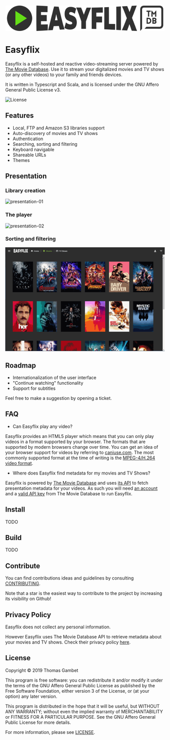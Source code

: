 ![Easyflix](https://raw.githubusercontent.com/easyflix/easyflix-assets/master/logo/easyflix_logo_tmdb.png)

# Easyflix

Easyflix is a self-hosted and reactive video-streaming server powered by [The Movie Database](https://www.themoviedb.org/). Use it to stream your digitalized movies and TV shows (or any other videos) to your family and friends devices.

It is written in Typescript and Scala, and is licensed under the GNU Affero General Public License v3.

![License](https://img.shields.io/github/license/tgambet/easyflix.svg?color=green&style=flat-square)

## Features

* Local, FTP and Amazon S3 libraries support
* Auto-discovery of movies and TV shows
* Authentication
* Searching, sorting and filtering
* Keyboard navigable
* Shareable URLs
* Themes

## Presentation

### Library creation

![presentation-01](https://raw.githubusercontent.com/easyflix/easyflix-assets/master/gifs/presentation-01-library.gif)

### The player

![presentation-02](https://raw.githubusercontent.com/easyflix/easyflix-assets/master/gifs/presentation-02-player.gif)

### Sorting and filtering

![presentation-03](https://raw.githubusercontent.com/easyflix/easyflix-assets/master/gifs/presentation-03-filters.gif)

## Roadmap

* Internationalization of the user interface
* "Continue watching" functionality
* Support for subtitles

Feel free to make a suggestion by opening a ticket.

## FAQ

* Can Easyflix play any video?

Easyflix provides an HTML5 player which means that you can only play videos in a format supported by your browser. The formats that are supported by modern browsers change over time. You can get an idea of your browser support for videos by referring to [caniuse.com](https://caniuse.com/#search=video). The most commonly supported format at the time of writing is the [MPEG-4/H.264 video format](https://caniuse.com/#feat=mpeg4).

* Where does Easyflix find metadata for my movies and TV Shows?

Easyflix is powered by [The Movie Database](https://www.themoviedb.org/) and uses [its API](https://developers.themoviedb.org) to fetch presentation metadata for your videos. As such you will need [an account](https://www.themoviedb.org/account/signup) and a [valid API key](https://www.themoviedb.org/settings/api) from The Movie Database to run Easyflix.

## Install

TODO

## Build

TODO

## Contribute

You can find contributions ideas and guidelines by consulting [CONTRIBUTING](https://github.com/tgambet/easyflix/blob/master/CONTRIBUTING.md).

Note that a star is the easiest way to contribute to the project by increasing its visibility on Github!

## Privacy Policy

Easyflix does not collect any personal information. 

However Easyflix uses The Movie Database API to retrieve metadata about your movies and TV shows. Check their privacy policy [here](https://www.themoviedb.org/privacy-policy).

## License

Copyright © 2019 Thomas Gambet

This program is free software: you can redistribute it and/or modify it under the terms of the GNU Affero General Public License as published by the Free Software Foundation, either version 3 of the License, or (at your option) any later version.

This program is distributed in the hope that it will be useful, but WITHOUT ANY WARRANTY; without even the implied warranty of MERCHANTABILITY or FITNESS FOR A PARTICULAR PURPOSE. See the GNU Affero General Public License for more details.

For more information, please see [LICENSE](https://github.com/tgambet/easyflix/blob/master/LICENSE).
